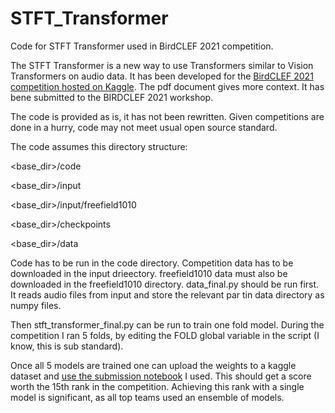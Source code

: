 # STFT_Transformer
Code for STFT Transformer used in BirdCLEF 2021 competition.

The STFT Transformer is a new way to use Transformers similar to Vision Transformers on audio data.  It has been developed for the [BirdCLEF 2021 competition hosted on Kaggle](https://www.kaggle.com/c/birdclef-2021).  The pdf document gives more context.  It has bene submitted to the BIRDCLEF 2021 workshop.

The code is provided as is, it has not been rewritten.  Given competitions are done in a hurry, code may not meet usual open source standard.

The code assumes this directory structure:

<base_dir>/code

<base_dir>/input

<base_dir>/input/freefield1010

<base_dir>/checkpoints

<base_dir>/data

Code has to be run in the code directory.  Competition data has to be downloaded in the input drieectory.  freefield1010 data must also be downloaded in the freefield1010 directory. data_final.py should be run first. It reads audio files from input and store the relevant par tin data directory as numpy files.

Then stft_transformer_final.py can be run to train one fold model.  During the competition I ran 5 folds, by editing the FOLD global variable in the script (I know, this is sub standard).

Once all 5 models are trained one can upload the weights to a kaggle dataset and [use the submission notebook](https://www.kaggle.com/cpmpml/stft-transformer-infer?scriptVersionId=65743541) I used.  This should get a score worth the 15th rank in the competition.  Achieving this rank with a single model is significant, as all top teams used an ensemble of models.
